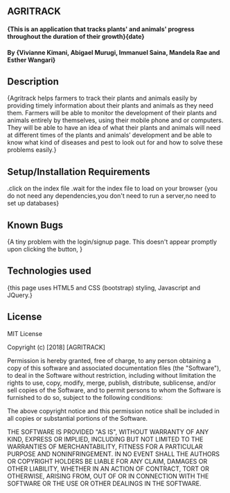 ## AGRITRACK
#### {This is an application that tracks plants' and animals' progress throughout the duration of their growth}{date}
#### By **{Vivianne Kimani, Abigael Murugi, Immanuel Saina, Mandela Rae and Esther Wangari}**
## Description
{Agritrack helps farmers to track their plants and animals easily by providing timely information about their plants and animals as they need them. Farmers will be able to monitor the development of their plants and animals entirely by themselves, using their mobile phone and or computers. They will be able to have an idea of what their plants and animals will need at different times of the plants and animals’ development and be able to know what kind of diseases and pest to look out for and how to solve these problems easily.}
## Setup/Installation Requirements
.click on the index file
.wait for the index file to load on your browser
{you do not need any dependencies,you don't need to run a server,no need to set up databases}
## Known Bugs
{A tiny problem with the login/signup page. This doesn't appear promptly upon clicking the button,
}
## Technologies used
{this page uses HTML5 and CSS (bootstrap) styling, Javascript and JQuery.}
## License
MIT License

Copyright (c) [2018] [AGRITRACK]

Permission is hereby granted, free of charge, to any person obtaining a copy
of this software and associated documentation files (the "Software"), to deal
in the Software without restriction, including without limitation the rights
to use, copy, modify, merge, publish, distribute, sublicense, and/or sell
copies of the Software, and to permit persons to whom the Software is
furnished to do so, subject to the following conditions:

The above copyright notice and this permission notice shall be included in all
copies or substantial portions of the Software.

THE SOFTWARE IS PROVIDED "AS IS", WITHOUT WARRANTY OF ANY KIND, EXPRESS OR
IMPLIED, INCLUDING BUT NOT LIMITED TO THE WARRANTIES OF MERCHANTABILITY,
FITNESS FOR A PARTICULAR PURPOSE AND NONINFRINGEMENT. IN NO EVENT SHALL THE
AUTHORS OR COPYRIGHT HOLDERS BE LIABLE FOR ANY CLAIM, DAMAGES OR OTHER
LIABILITY, WHETHER IN AN ACTION OF CONTRACT, TORT OR OTHERWISE, ARISING FROM,
OUT OF OR IN CONNECTION WITH THE SOFTWARE OR THE USE OR OTHER DEALINGS IN THE
SOFTWARE.
